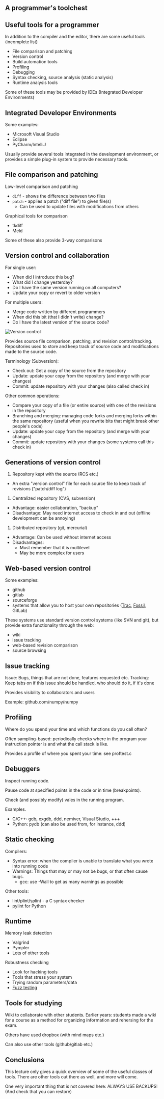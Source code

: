 A programmer's toolchest
------------------------

Useful tools for a programmer
-----------------------------

In addition to the compiler and the editor, there are some useful tools (incomplete list)

* File comparison and patching
* Version control
* Build automation tools
* Profiling
* Debugging
* Syntax checking, source analysis (static analysis)
* Runtime analysis tools

Some of these tools may be provided by IDEs (Integrated Developer Environments)

Integrated Developer Environments
---------------------------------

Some examples:

* Microsoft Visual Studio
* Eclipse
* PyCharm/IntelliJ

Usually provide several tools integrated in the development environment, or provides a simple plug-in system to provide necessary tools.


File comparison and patching
-----------------------------

Low-level comparison and patching

* `diff` - shows the difference between two files
* `patch` - applies a patch ("diff file") to given file(s)
  * Can be used to update files with modifications from others

Graphical tools for comparison

* tkdiff
* Meld

Some of these also provide 3-way comparisons

Version control and collaboration
---------------------------------

For single user:

* When did I introduce this bug?
* What did I change yesterday?
* Do I have the same version running on all computers?
* Update your copy or revert to older version

For multiple users:

* Merge code written by different programmers
* When did this bit (that I didn't write) change?
* Do I have the latest version of the source code?

![Version control](figs/version_control)

Provides source file comparison, patching, and revision control/tracking.
Repositories used to store and keep track of source code and modifications made to the source code.

Terminology (Subversion):

* Check out: Get a copy of the source from the repository
* Update: update your copy from the repository (and merge with your changes)
* Commit: update repository with your changes (also called check in)

Other common operations:

* Compare your copy of a file (or entire source) with one of the revisions in the repository
* Branching and merging: managing code forks and merging forks within the same repository (useful when you rewrite bits that might break other people's code)
* Update: update your copy from the repository (and merge with your changes)
* Commit: update repository with your changes (some systems call this check in)

Generations of version control
------------------------------

1. Repository kept with the source (RCS etc.)
  * An extra "version control" file for each source file to keep track of revisions ("patch/diff log")
1. Centralized repository (CVS, subversion)
  * Advantage: easier collaboration, "backup"
  * Disadvantage: May need internet access to check in and out (offline development can be annoying)
1. Distributed repository (git, mercurial)
  * Advantage: Can be used without internet access
  * Disadvantages:
    * Must remember that it is multilevel
    * May be more complex for users

Web-based version control
-------------------------

Some examples:

* github
* gitlab
* sourceforge
* systems that allow you to host your own repositories ([Trac](http://trac.edgewall.org/), [Fossil](http://www.fossil-scm.org), GitLab)

These systems use standard version control systems (like SVN and git), but provide extra functionality through the web:

* wiki
* issue tracking
* web-based revision comparison
* source browsing

Issue tracking
--------------

Issue: Bugs, things that are not done, features requested etc.
Tracking: Keep tabs on if this issue should be handled, who should do it, if it's done

Provides visibility to collaborators and users

Example: github.com/numpy/numpy

Profiling
---------

Where do you spend your time and which functions do you call often?

Often sampling-based: periodically checks where in the program your instruction pointer is and what the call stack is like.

Provides a profile of where you spent your time: see proftest.c

Debuggers
---------

Inspect running code.

Pause code at specified points in the code or in time (breakpoints).

Check (and possibly modify) vales in the running program.

Examples.
* C/C++: gdb, xxgdb, ddd, nemiver, Visual Studio, +++
* Python: pydb (can also be used from, for instance, ddd)

Static checking
---------------

Compilers:

* Syntax error: when the compiler is unable to translate what you wrote into running code
* Warnings: Things that may or may not be bugs, or that often cause bugs.
  * gcc: use -Wall to get as many warnings as possible

Other tools:

* lint/plint/splint - a C syntax checker
* pylint for Python

Runtime
-------

Memory leak detection

* Valgrind
* Pympler
* Lots of other tools

Robustness checking

* Look for hacking tools
* Tools that stress your system
* Trying random parameters/data
* [Fuzz testing](http://en.wikipedia.org/wiki/Fuzz_testing)

Tools for studying
------------------

Wiki to collaborate with other students. Earlier years: students made a wiki for a course as a method for organizing information and rehersing for the exam.

Others have used dropbox (with mind maps etc.)

Can also use other tools (github/gitlab etc.)

Conclusions
-----------

This lecture only gives a quick overview of some of the useful classes of tools. There are other tools out there as well, and more will come.

One very important thing that is not covered here: ALWAYS USE BACKUPS! (And check that you can restore)

